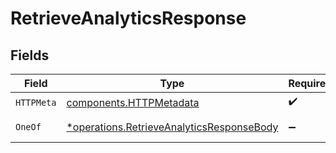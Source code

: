 # RetrieveAnalyticsResponse


## Fields

| Field                                                                                                 | Type                                                                                                  | Required                                                                                              | Description                                                                                           |
| ----------------------------------------------------------------------------------------------------- | ----------------------------------------------------------------------------------------------------- | ----------------------------------------------------------------------------------------------------- | ----------------------------------------------------------------------------------------------------- |
| `HTTPMeta`                                                                                            | [components.HTTPMetadata](../../models/components/httpmetadata.md)                                    | :heavy_check_mark:                                                                                    | N/A                                                                                                   |
| `OneOf`                                                                                               | [*operations.RetrieveAnalyticsResponseBody](../../models/operations/retrieveanalyticsresponsebody.md) | :heavy_minus_sign:                                                                                    | Analytics data                                                                                        |